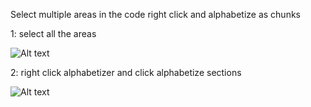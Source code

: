 Select multiple areas in the code right click and alphabetize as chunks

1: select all the areas

![Alt text](http://content.screencast.com/users/jgornall/folders/Jing/media/302d8e9b-1953-4a6c-a7a0-3b081253ce1e/00003620.png "Optional title")
    
2: right click alphabetizer and click alphabetize sections

![Alt text](http://content.screencast.com/users/jgornall/folders/Jing/media/c959b8dd-d222-467e-91c9-f30b7c1d132b/00003621.png "OPtional title")

